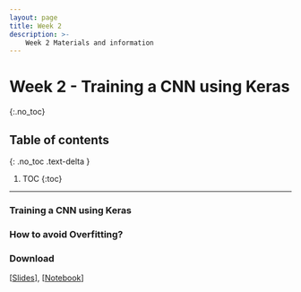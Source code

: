 ```yaml
---
layout: page
title: Week 2
description: >-
    Week 2 Materials and information
---
```


# Week 2 - Training a CNN using Keras
{:.no_toc}

## Table of contents
{: .no_toc .text-delta }

1. TOC
{:toc}

---
### Training a CNN using Keras

### How to avoid Overfitting?

### Download
 
[[Slides](week-02/TNM112_24NOV.pptx)], [[Notebook](week-02/Lesson_24_Nov.ipynb)]
